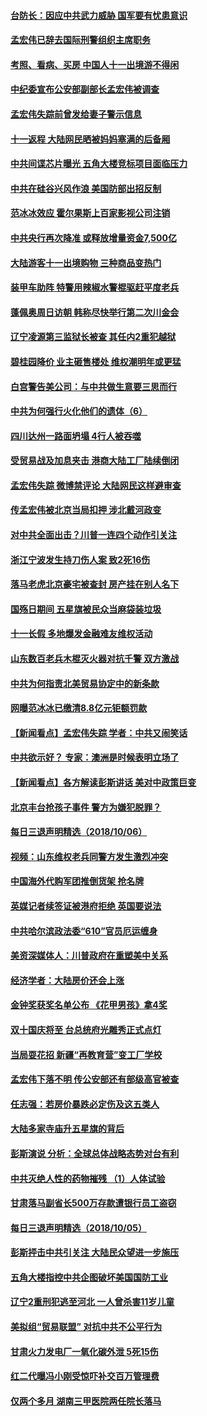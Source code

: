 
#### [台防长：因应中共武力威胁 国军要有忧患意识](../pages/nsc413/n10767442.md?t=10080337) 

#### [孟宏伟已辞去国际刑警组织主席职务](../pages/nsc413/n10767232.md?t=10080337) 

#### [考照、看病、买房 中国人十一出境游不得闲](../pages/nsc413/n10767240.md?t=10080337) 

#### [中纪委宣布公安部副部长孟宏伟被调查](../pages/nsc413/n10767038.md?t=10080337) 

#### [孟宏伟失踪前曾发给妻子警示信息](../pages/nsc413/n10767121.md?t=10080337) 

#### [十一返程 大陆网民晒被妈妈塞满的后备厢](../pages/nsc413/n10767108.md?t=10080337) 

#### [中共间谍芯片曝光 五角大楼竞标项目面临压力](../pages/nsc413/n10767062.md?t=10080337) 

#### [中共在硅谷兴风作浪 美国防部出招反制](../pages/nsc413/n10766985.md?t=10080337) 

#### [范冰冰效应 霍尔果斯上百家影视公司注销](../pages/nsc413/n10766994.md?t=10080337) 

#### [中共央行再次降准 或释放增量资金7,500亿](../pages/nsc413/n10766358.md?t=10080337) 

#### [大陆游客十一出境购物 三种商品变热门](../pages/nsc413/n10766831.md?t=10080337) 

#### [装甲车助阵 特警用辣椒水警棍驱赶平度老兵](../pages/nsc413/n10766445.md?t=10080337) 

#### [蓬佩奥周日访朝 韩称尽快举行第二次川金会](../pages/nsc413/n10766794.md?t=10080337) 

#### [辽宁凌源第三监狱长被查 其任内2重犯越狱](../pages/nsc413/n10766578.md?t=10080337) 

#### [碧桂园降价 业主砸售楼处 维权潮明年或更猛](../pages/nsc413/n10766141.md?t=10080337) 


#### [白宫警告美公司：与中共做生意要三思而行](../pages/nsc413/n10766026.md?t=10080337) 

#### [中共为何强行火化他们的遗体（6）](../pages/nsc413/n10766045.md?t=10080337) 

#### [四川达州一路面坍塌 4行人被吞噬](../pages/nsc413/n10766508.md?t=10080337) 

#### [受贸易战及加息夹击 港商大陆工厂陆续倒闭](../pages/nsc413/n10766233.md?t=10080337) 

#### [孟宏伟失踪 微博禁评论 大陆网民这样避审查](../pages/nsc413/n10766177.md?t=10080337) 

#### [传孟宏伟被北京当局扣押 涉北戴河政变](../pages/nsc413/n10766077.md?t=10080337) 

#### [对中共全面出击？川普一连四个动作引关注](../pages/nsc413/n10765620.md?t=10080337) 

#### [浙江宁波发生持刀伤人案 致2死16伤](../pages/nsc413/n10765904.md?t=10080337) 

#### [落马老虎北京豪宅被查封 房产挂在别人名下](../pages/nsc413/n10765769.md?t=10080337) 

#### [国殇日期间 五星旗被民众当麻袋装垃圾](../pages/nsc413/n10765859.md?t=10080337) 

#### [十一长假 多地爆发金融难友维权活动](../pages/nsc413/n10765448.md?t=10080337) 

#### [山东数百老兵木棍灭火器对抗千警 双方激战](../pages/nsc413/n10765657.md?t=10080337) 

#### [中共为何指责北美贸易协定中的新条款](../pages/nsc413/n10764045.md?t=10080337) 

#### [网曝范冰冰已缴清8.8亿元钜额罚款](../pages/nsc413/n10765652.md?t=10080337) 

#### [【新闻看点】孟宏伟失踪 学者：中共又闹笑话](../pages/nsc413/n10765505.md?t=10080337) 

#### [中共欲示好？ 专家：澳洲是时候表明立场了](../pages/nsc413/n10762130.md?t=10080337) 

#### [【新闻看点】各方解读彭斯讲话 美对中政策巨变](../pages/nsc413/n10765366.md?t=10080337) 

#### [北京丰台抢孩子事件 警方为嫌犯脱罪？](../pages/nsc413/n10765506.md?t=10080337) 

#### [每日三退声明精选（2018/10/06）](../pages/nsc413/n10765479.md?t=10080337) 

#### [视频：山东维权老兵同警方发生激烈冲突](../pages/nsc413/n10765343.md?t=10080337) 

#### [中国海外代购军团推倒货架 抢名牌](../pages/nsc413/n10765390.md?t=10080337) 

#### [英媒记者续签证被港府拒绝 英国要说法](../pages/nsc413/n10765285.md?t=10080337) 


#### [中共哈尔滨政法委“610”官员厄运缠身](../pages/nsc413/n10764551.md?t=10080337) 

#### [美资深媒体人：川普政府在重塑美中关系](../pages/nsc413/n10764264.md?t=10080337) 

#### [经济学者：大陆房价还会上涨](../pages/nsc413/n10764725.md?t=10080337) 

#### [金钟奖获奖名单公布 《花甲男孩》拿4奖](../pages/nsc413/n10765092.md?t=10080337) 

#### [双十国庆将至 台总统府光雕秀正式点灯](../pages/nsc413/n10764882.md?t=10080337) 

#### [当局耍花招 新疆“再教育营”变工厂学校](../pages/nsc413/n10764865.md?t=10080337) 

#### [孟宏伟下落不明 传公安部还有部级高官被查](../pages/nsc413/n10764693.md?t=10080337) 

#### [任志强：若房价暴跌必定伤及这五类人](../pages/nsc413/n10764404.md?t=10080337) 

#### [大陆多家寺庙升五星旗的背后](../pages/nsc413/n10750304.md?t=10080337) 

#### [彭斯演说 分析：全球总体战略态势对台有利](../pages/nsc413/n10764707.md?t=10080337) 

#### [中共灭绝人性的药物摧残 （1）人体试验](../pages/nsc413/n10761841.md?t=10080337) 

#### [甘肃落马副省长500万存款遭银行员工盗窃](../pages/nsc413/n10764371.md?t=10080337) 

#### [每日三退声明精选（2018/10/05）](../pages/nsc413/n10764514.md?t=10080337) 

#### [彭斯抨击中共引关注 大陆民众望进一步施压](../pages/nsc413/n10764345.md?t=10080337) 

#### [五角大楼指控中共企图破坏美国国防工业](../pages/nsc413/n10763942.md?t=10080337) 

#### [辽宁2重刑犯逃至河北 一人曾杀害11岁儿童](../pages/nsc413/n10764230.md?t=10080337) 

#### [美拟组“贸易联盟” 对抗中共不公平行为](../pages/nsc413/n10764268.md?t=10080337) 

#### [甘肃火力发电厂一氧化碳外泄 5死15伤](../pages/nsc413/n10764197.md?t=10080337) 

#### [红二代曝冯小刚受惊吓补交百万管理费](../pages/nsc413/n10763984.md?t=10080337) 

#### [仅两个多月 湖南三甲医院两任院长落马](../pages/nsc413/n10764071.md?t=10080337) 

